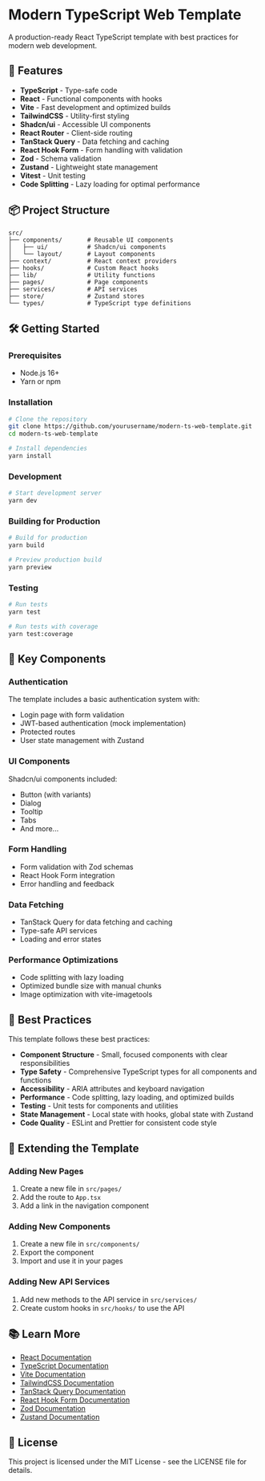 # Modern TypeScript Web Template

A production-ready React TypeScript template with best practices for modern web development.

## 🚀 Features

- **TypeScript** - Type-safe code
- **React** - Functional components with hooks
- **Vite** - Fast development and optimized builds
- **TailwindCSS** - Utility-first styling
- **Shadcn/ui** - Accessible UI components
- **React Router** - Client-side routing
- **TanStack Query** - Data fetching and caching
- **React Hook Form** - Form handling with validation
- **Zod** - Schema validation
- **Zustand** - Lightweight state management
- **Vitest** - Unit testing
- **Code Splitting** - Lazy loading for optimal performance

## 📦 Project Structure

```
src/
├── components/       # Reusable UI components
│   ├── ui/           # Shadcn/ui components
│   └── layout/       # Layout components
├── context/          # React context providers
├── hooks/            # Custom React hooks
├── lib/              # Utility functions
├── pages/            # Page components
├── services/         # API services
├── store/            # Zustand stores
└── types/            # TypeScript type definitions
```

## 🛠️ Getting Started

### Prerequisites

- Node.js 16+
- Yarn or npm

### Installation

```bash
# Clone the repository
git clone https://github.com/yourusername/modern-ts-web-template.git
cd modern-ts-web-template

# Install dependencies
yarn install
```

### Development

```bash
# Start development server
yarn dev
```

### Building for Production

```bash
# Build for production
yarn build

# Preview production build
yarn preview
```

### Testing

```bash
# Run tests
yarn test

# Run tests with coverage
yarn test:coverage
```

## 🧩 Key Components

### Authentication

The template includes a basic authentication system with:

- Login page with form validation
- JWT-based authentication (mock implementation)
- Protected routes
- User state management with Zustand

### UI Components

Shadcn/ui components included:

- Button (with variants)
- Dialog
- Tooltip
- Tabs
- And more...

### Form Handling

- Form validation with Zod schemas
- React Hook Form integration
- Error handling and feedback

### Data Fetching

- TanStack Query for data fetching and caching
- Type-safe API services
- Loading and error states

### Performance Optimizations

- Code splitting with lazy loading
- Optimized bundle size with manual chunks
- Image optimization with vite-imagetools

## 📝 Best Practices

This template follows these best practices:

- **Component Structure** - Small, focused components with clear responsibilities
- **Type Safety** - Comprehensive TypeScript types for all components and functions
- **Accessibility** - ARIA attributes and keyboard navigation
- **Performance** - Code splitting, lazy loading, and optimized builds
- **Testing** - Unit tests for components and utilities
- **State Management** - Local state with hooks, global state with Zustand
- **Code Quality** - ESLint and Prettier for consistent code style

## 🔄 Extending the Template

### Adding New Pages

1. Create a new file in `src/pages/`
2. Add the route to `App.tsx`
3. Add a link in the navigation component

### Adding New Components

1. Create a new file in `src/components/`
2. Export the component
3. Import and use it in your pages

### Adding New API Services

1. Add new methods to the API service in `src/services/`
2. Create custom hooks in `src/hooks/` to use the API

## 📚 Learn More

- [React Documentation](https://reactjs.org/)
- [TypeScript Documentation](https://www.typescriptlang.org/)
- [Vite Documentation](https://vitejs.dev/)
- [TailwindCSS Documentation](https://tailwindcss.com/)
- [TanStack Query Documentation](https://tanstack.com/query/latest)
- [React Hook Form Documentation](https://react-hook-form.com/)
- [Zod Documentation](https://zod.dev/)
- [Zustand Documentation](https://github.com/pmndrs/zustand)

## 📄 License

This project is licensed under the MIT License - see the LICENSE file for details.
